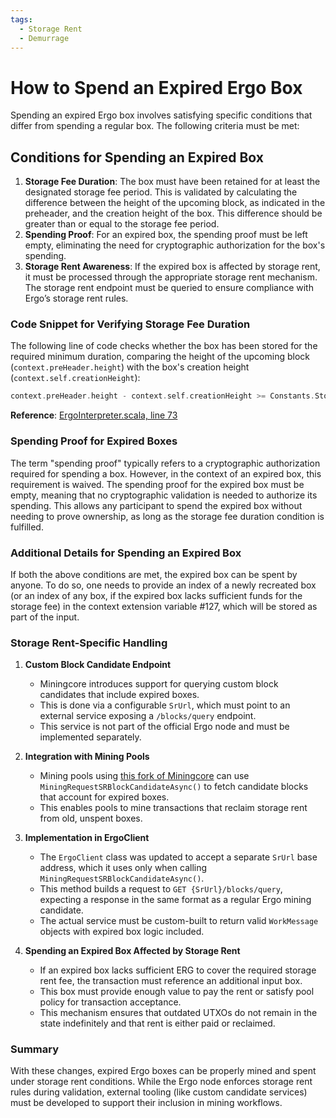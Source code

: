 ```yaml
---
tags:
  - Storage Rent 
  - Demurrage
---
```

# How to Spend an Expired Ergo Box

Spending an expired Ergo box involves satisfying specific conditions that differ from spending a regular box. The following criteria must be met:

## Conditions for Spending an Expired Box

1. **Storage Fee Duration**: The box must have been retained for at least the designated storage fee period. This is validated by calculating the difference between the height of the upcoming block, as indicated in the preheader, and the creation height of the box. This difference should be greater than or equal to the storage fee period.
2. **Spending Proof**: For an expired box, the spending proof must be left empty, eliminating the need for cryptographic authorization for the box's spending.
3. **Storage Rent Awareness**: If the expired box is affected by storage rent, it must be processed through the appropriate storage rent mechanism. The storage rent endpoint must be queried to ensure compliance with Ergo’s storage rent rules.

### Code Snippet for Verifying Storage Fee Duration

The following line of code checks whether the box has been stored for the required minimum duration, comparing the height of the upcoming block (`context.preHeader.height`) with the box's creation height (`context.self.creationHeight`):

```scala
context.preHeader.height - context.self.creationHeight >= Constants.StoragePeriod
```

**Reference**: [ErgoInterpreter.scala, line 73](https://github.com/ergoplatform/ergo/blob/49b9f0fe7d0eba1a5ff81e524353acdd9a3cc6dd/ergo-wallet/src/main/scala/org/ergoplatform/wallet/interpreter/ErgoInterpreter.scala#L73)

### Spending Proof for Expired Boxes

The term "spending proof" typically refers to a cryptographic authorization required for spending a box. However, in the context of an expired box, this requirement is waived. The spending proof for the expired box must be empty, meaning that no cryptographic validation is needed to authorize its spending. This allows any participant to spend the expired box without needing to prove ownership, as long as the storage fee duration condition is fulfilled.

### Additional Details for Spending an Expired Box

If both the above conditions are met, the expired box can be spent by anyone. To do so, one needs to provide an index of a newly recreated box (or an index of any box, if the expired box lacks sufficient funds for the storage fee) in the context extension variable #127, which will be stored as part of the input.

### Storage Rent-Specific Handling

1. **Custom Block Candidate Endpoint**

   * Miningcore introduces support for querying custom block candidates that include expired boxes.
   * This is done via a configurable `SrUrl`, which must point to an external service exposing a `/blocks/query` endpoint.
   * This service is not part of the official Ergo node and must be implemented separately.

2. **Integration with Mining Pools**

   * Mining pools using [this fork of Miningcore](https://github.com/K-Singh/miningcore-SR) can use `MiningRequestSRBlockCandidateAsync()` to fetch candidate blocks that account for expired boxes.
   * This enables pools to mine transactions that reclaim storage rent from old, unspent boxes.

3. **Implementation in ErgoClient**

   * The `ErgoClient` class was updated to accept a separate `SrUrl` base address, which it uses only when calling `MiningRequestSRBlockCandidateAsync()`.
   * This method builds a request to `GET {SrUrl}/blocks/query`, expecting a response in the same format as a regular Ergo mining candidate.
   * The actual service must be custom-built to return valid `WorkMessage` objects with expired box logic included.

4. **Spending an Expired Box Affected by Storage Rent**

   * If an expired box lacks sufficient ERG to cover the required storage rent fee, the transaction must reference an additional input box.
   * This box must provide enough value to pay the rent or satisfy pool policy for transaction acceptance.
   * This mechanism ensures that outdated UTXOs do not remain in the state indefinitely and that rent is either paid or reclaimed.

### Summary

With these changes, expired Ergo boxes can be properly mined and spent under storage rent conditions. While the Ergo node enforces storage rent rules during validation, external tooling (like custom candidate services) must be developed to support their inclusion in mining workflows.
